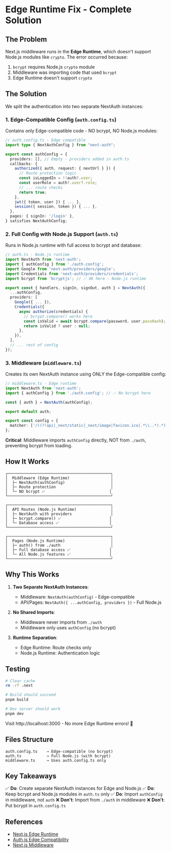 # Edge Runtime Fix - Complete Solution

## The Problem

Next.js middleware runs in the **Edge Runtime**, which doesn't support Node.js modules like `crypto`. The error occurred because:

1. `bcrypt` requires Node.js `crypto` module
2. Middleware was importing code that used `bcrypt`
3. Edge Runtime doesn't support `crypto`

## The Solution

We split the authentication into two separate NextAuth instances:

### 1. Edge-Compatible Config (`auth.config.ts`)

Contains only Edge-compatible code - NO bcrypt, NO Node.js modules:

```typescript
// auth.config.ts - Edge compatible
import type { NextAuthConfig } from "next-auth";

export const authConfig = {
  providers: [], // Empty - providers added in auth.ts
  callbacks: {
    authorized({ auth, request: { nextUrl } }) {
      // Route protection logic
      const isLoggedIn = !!auth?.user;
      const userRole = auth?.user?.role;
      // ... route checks
      return true;
    },
    jwt({ token, user }) { ... },
    session({ session, token }) { ... },
  },
  pages: { signIn: '/login' },
} satisfies NextAuthConfig;
```

### 2. Full Config with Node.js Support (`auth.ts`)

Runs in Node.js runtime with full access to bcrypt and database:

```typescript
// auth.ts - Node.js runtime
import NextAuth from 'next-auth';
import { authConfig } from './auth.config';
import Google from 'next-auth/providers/google';
import Credentials from 'next-auth/providers/credentials';
import bcrypt from 'bcryptjs'; // ✅ OK here - Node.js runtime

export const { handlers, signIn, signOut, auth } = NextAuth({
  ...authConfig,
  providers: [
    Google({ ... }),
    Credentials({
      async authorize(credentials) {
        // bcrypt.compare() works here
        const isValid = await bcrypt.compare(password, user.passHash);
        return isValid ? user : null;
      },
    }),
  ],
  // ... rest of config
});
```

### 3. Middleware (`middleware.ts`)

Creates its own NextAuth instance using ONLY the Edge-compatible config:

```typescript
// middleware.ts - Edge runtime
import NextAuth from 'next-auth';
import { authConfig } from './auth.config'; // ✅ No bcrypt here

const { auth } = NextAuth(authConfig);

export default auth;

export const config = {
  matcher: ['/((?!api|_next/static|_next/image|favicon.ico|.*\\..*).*)'],
};
```

**Critical**: Middleware imports `authConfig` directly, NOT from `./auth`, preventing bcrypt from loading.

## How It Works

```
┌─────────────────────────────────────────────┐
│  Middleware (Edge Runtime)                  │
│  ├─ NextAuth(authConfig)                    │
│  ├─ Route protection                        │
│  └─ NO bcrypt ✅                            │
└─────────────────────────────────────────────┘

┌─────────────────────────────────────────────┐
│  API Routes (Node.js Runtime)               │
│  ├─ NextAuth with providers                 │
│  ├─ bcrypt.compare() ✅                     │
│  └─ Database access ✅                      │
└─────────────────────────────────────────────┘

┌─────────────────────────────────────────────┐
│  Pages (Node.js Runtime)                    │
│  ├─ auth() from ./auth                      │
│  ├─ Full database access ✅                 │
│  └─ All Node.js features ✅                 │
└─────────────────────────────────────────────┘
```

## Why This Works

1. **Two Separate NextAuth Instances**:
   - Middleware: `NextAuth(authConfig)` - Edge-compatible
   - API/Pages: `NextAuth({ ...authConfig, providers })` - Full Node.js

2. **No Shared Imports**:
   - Middleware never imports from `./auth`
   - Middleware only uses `authConfig` (no bcrypt)

3. **Runtime Separation**:
   - Edge Runtime: Route checks only
   - Node.js Runtime: Authentication logic

## Testing

```bash
# Clear cache
rm -rf .next

# Build should succeed
pnpm build

# Dev server should work
pnpm dev
```

Visit http://localhost:3000 - No more Edge Runtime errors! 🎉

## Files Structure

```
auth.config.ts    → Edge-compatible (no bcrypt)
auth.ts           → Full Node.js (with bcrypt)
middleware.ts     → Uses auth.config.ts only
```

## Key Takeaways

✅ **Do**: Create separate NextAuth instances for Edge and Node.js
✅ **Do**: Keep bcrypt and Node.js modules in `auth.ts` only
✅ **Do**: Import `authConfig` in middleware, not `auth`
❌ **Don't**: Import from `./auth` in middleware
❌ **Don't**: Put bcrypt in `auth.config.ts`

## References

- [Next.js Edge Runtime](https://nextjs.org/docs/app/building-your-application/rendering/edge-and-nodejs-runtimes)
- [Auth.js Edge Compatibility](https://authjs.dev/getting-started/deployment#edge-compatibility)
- [Next.js Middleware](https://nextjs.org/docs/app/building-your-application/routing/middleware)
